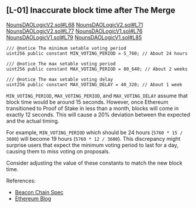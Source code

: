 ## [L-01] Inaccurate block time after The Merge
[NounsDAOLogicV2.sol#L68](https://github.com/code-423n4/2022-08-nounsdao/blob/452695d4764ba9d5e1d3eef0d5ecca3d004f215a/contracts/governance/NounsDAOLogicV2.sol#L68)
[NounsDAOLogicV2.sol#L71](https://github.com/code-423n4/2022-08-nounsdao/blob/452695d4764ba9d5e1d3eef0d5ecca3d004f215a/contracts/governance/NounsDAOLogicV2.sol#L71)
[NounsDAOLogicV2.sol#L77](https://github.com/code-423n4/2022-08-nounsdao/blob/452695d4764ba9d5e1d3eef0d5ecca3d004f215a/contracts/governance/NounsDAOLogicV2.sol#L77)
[NounsDAOLogicV1.sol#L76](https://github.com/code-423n4/2022-08-nounsdao/blob/452695d4764ba9d5e1d3eef0d5ecca3d004f215a/contracts/governance/NounsDAOLogicV1.sol#L76)
[NounsDAOLogicV1.sol#L79](https://github.com/code-423n4/2022-08-nounsdao/blob/452695d4764ba9d5e1d3eef0d5ecca3d004f215a/contracts/governance/NounsDAOLogicV1.sol#L79)
[NounsDAOLogicV1.sol#L85](https://github.com/code-423n4/2022-08-nounsdao/blob/452695d4764ba9d5e1d3eef0d5ecca3d004f215a/contracts/governance/NounsDAOLogicV1.sol#L85)

```
/// @notice The minimum setable voting period
uint256 public constant MIN_VOTING_PERIOD = 5_760; // About 24 hours

/// @notice The max setable voting period
uint256 public constant MAX_VOTING_PERIOD = 80_640; // About 2 weeks

/// @notice The max setable voting delay
uint256 public constant MAX_VOTING_DELAY = 40_320; // About 1 week
```
`MIN_VOTING_PERIOD`, `MAX_VOTING_PERIOD`, and `MAX_VOTING_DELAY` assume that block time would be around 15 seconds. However, once Ethereum transitioned to Proof of Stake in less than a month, blocks will come in exactly 12 seconds. This will cause a 20% deviation between the  expected and the actual timing. 

For example, `MIN_VOTING_PERIOD` which should be 24 hours (`5760 * 15 / 3600`) will become 19 hours (`5760 * 12 / 3600`). This discrepancy might surprise users that expect the minimum voting period to last for a day, causing them to miss voting on proposals.

Consider adjusting the value of these constants to match the new block time.

References:
- [Beacon Chain Spec](https://github.com/ethereum/consensus-specs/blob/v0.11.1/specs/phase0/beacon-chain.md#time-parameters:~:text=seconds-,12%20seconds,-MIN_ATTESTATION_INCLUSION_DELAY)
- [Ethereum Blog](https://blog.ethereum.org/2021/11/29/how-the-merge-impacts-app-layer#:~:text=blocks%20come%20in%20exactly%20each%2012%20seconds)